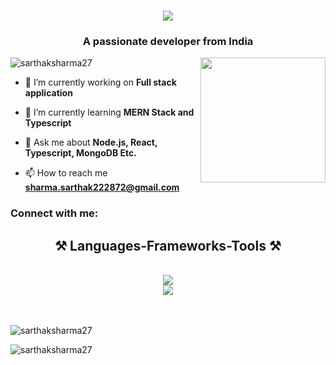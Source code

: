 <h1 align="center">
    <img src="https://readme-typing-svg.herokuapp.com/?font=Righteous&size=35&center=true&vCenter=true&width=500&height=70&duration=4000&lines=Hi+There!+👋;+I'm+Sarthak+sharma!;" />
</h1>
<h3 align="center">A passionate developer from India</h3>

<img align="right" height="200" src="https://media.giphy.com/media/SIuI7syOPvm1HAd5GF/giphy.gif"  />
<p align="left"> <img src="https://komarev.com/ghpvc/?username=sarthaksharma27&label=Profile%20views&color=0e75b6&style=flat" alt="sarthaksharma27" /> </p>

- 🔭 I’m currently working on **Full stack application**

- 🌱 I’m currently learning **MERN Stack and Typescript**

- 💬 Ask me about **Node.js, React, Typescript, MongoDB Etc.**

- 📫 How to reach me **sharma.sarthak222872@gmail.com**

<h3 align="left">Connect with me:</h3>

<h2 align="center">⚒️ Languages-Frameworks-Tools ⚒️</h2>
<br/>
<div align="center">
    <img src="https://skillicons.dev/icons?i=nodejs,github,javascript,typescript,react,tailwind,express,mongodb" /><br>
    <img src="https://skillicons.dev/icons?i=linux,redis,docker,nginx,postgres,bootstrap,mysql,html,css,vscode,git" />
</div>
<br><br>


<p><img align="center" src="https://github-readme-stats.vercel.app/api/top-langs?username=sarthaksharma27&show_icons=true&locale=en&layout=compact" alt="sarthaksharma27" /></p>

<p><img align="center" src="https://github-readme-streak-stats.herokuapp.com/?user=sarthaksharma27&" alt="sarthaksharma27" /></p>

